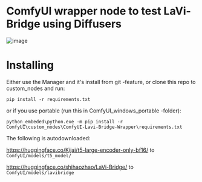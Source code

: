 # ComfyUI wrapper node to test LaVi-Bridge using Diffusers

![image](https://github.com/kijai/ComfyUI-LaVi-Bridge-Wrapper/assets/40791699/a4eddbb3-673c-451b-9b6c-ac87c84d7562)

# Installing
Either use the Manager and it's install from git -feature, or clone this repo to custom_nodes and run:

`pip install -r requirements.txt`

or if you use portable (run this in ComfyUI_windows_portable -folder):

`python_embeded\python.exe -m pip install -r ComfyUI\custom_nodes\ComfyUI-Lavi-Bridge-Wrapper\requirements.txt`

The following is autodownloaded:

https://huggingface.co/Kijai/t5-large-encoder-only-bf16/ to `ComfyUI/models/t5_model/`

https://huggingface.co/shihaozhao/LaVi-Bridge/ to `ComfyUI/models/lavibridge`
